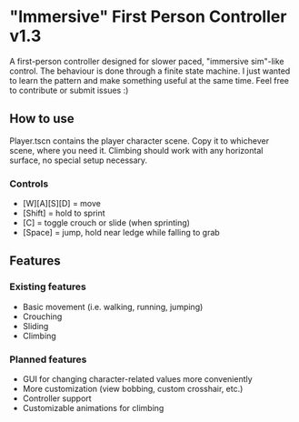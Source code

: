 # "Immersive" First Person Controller v1.3
A first-person controller designed for slower paced, "immersive sim"-like control. The behaviour is done through a finite state machine. I just wanted to learn the pattern and make something useful at the same time. Feel free to contribute or submit issues :)

## How to use
Player.tscn contains the player character scene. Copy it to whichever scene, where you need it. Climbing should work with any horizontal surface, no special setup necessary.

### Controls
- [W][A][S][D] = move
- [Shift] = hold to sprint
- [C] = toggle crouch or slide (when sprinting)
- [Space] = jump, hold near ledge while falling to grab

## Features
### Existing features
- Basic movement (i.e. walking, running, jumping)
- Crouching
- Sliding
- Climbing

### Planned features
- GUI for changing character-related values more conveniently
- More customization (view bobbing, custom crosshair, etc.)
- Controller support
- Customizable animations for climbing
